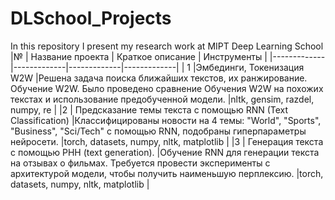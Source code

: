 # DLSchool_Projects
In this repository I present my research work at MIPT Deep Learning School
|№ | Название проекта | Краткое описание | Инструменты  |
|-------------|-------------|-------------|-------------|
| 1   |Эмбединги, Токенизация W2W   |Решена задача поиска ближайших текстов, их ранжирование. Обучение W2W. Было проведено сравнение Обучения W2W на похожих текстах и использование предобученной модели. |nltk, gensim, razdel, numpy, re |
|2    | Предсказание темы текста с помощью RNN (Text Classification)    |Классифицированы новости на 4 темы: "World", "Sports", "Business", "Sci/Tech" с помощью RNN, подобраны гиперпараметры нейросети. |torch, datasets, numpy, nltk, matplotlib | 
|3    | Генерация текста с помощью РНН (text generation).    |Обучение RNN для генерации текста на отзывах о фильмах. Требуется провести эксперименты с архитектурой модели, чтобы получить наименьшую перплексию.  |torch, datasets, numpy, nltk, matplotlib | 
